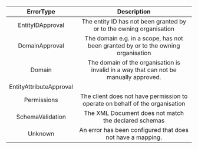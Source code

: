 | ErrorType  | Description  |
|:-:|:-:|
| EntityIDApproval  | The entity ID has not been granted by or to the owning organisation  |
| DomainApproval  |   The domain e.g. in a scope, has not been granted by or to the owning organisation |
| Domain  |  The domain of the organisation is invalid in a way that can not be manually approved. |
|EntityAttributeApproval| |
|Permissions|The client does not have permission to operate on behalf of the organisation |
|SchemaValidation|The XML Document does not match the declared schemas |
|Unknown | An error has been configured that does not have a mapping. |
